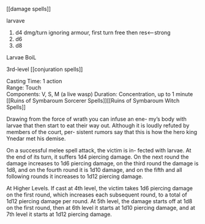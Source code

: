 [[damage spells]]

larvave
1. d4 dmg/turn ignoring armour, first turn free then res<--strong
2. d6
3. d8


Larvae BoiL

3rd-level [[conjuration spells]]

Casting Time: 1 action  
Range: Touch  
Components: V, S, M (a live wasp) 
Duration: Concentration, up to 1 minute
[[Ruins of Symbaroum Sorcerer Spells]][[Ruins of Symbaroum Witch Spells]]

Drawing from the force of wrath you can infuse an ene- my’s body with larvae that then start to eat their way out. Although it is loudly refuted by members of the court, per- sistent rumors say that this is how the hero king Ynedar met his demise.

On a successful melee spell attack, the victim is in- fected with larvae. At the end of its turn, it suffers 1d4 piercing damage. On the next round the damage increases to 1d6 piercing damage, on the third round the damage is 1d8, and on the fourth round it is 1d10 damage, and on the fifth and all following rounds it increases to 1d12 piercing damage.

At Higher Levels. If cast at 4th level, the victim takes 1d6 piercing damage on the first round, which increases each subsequent round, to a total of 1d12 piercing damage per round. At 5th level, the damage starts off at 1d8 on the first round, then at 6th level it starts at 1d10 piercing damage, and at 7th level it starts at 1d12 piercing damage.